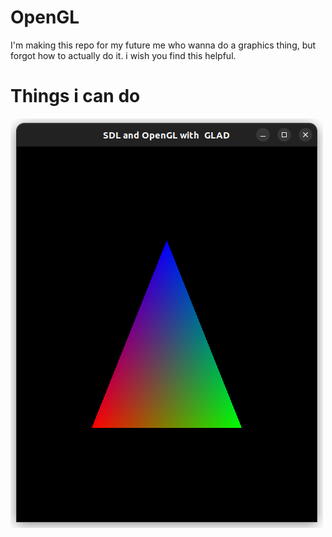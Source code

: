 # OpenGL 
I'm making this repo for my future me who wanna do a graphics thing, but forgot how to actually do it.
i wish you find this helpful.

# Things i can do
![alt text](image.png)